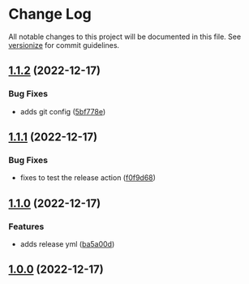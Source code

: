 # Change Log

All notable changes to this project will be documented in this file. See [versionize](https://github.com/versionize/versionize) for commit guidelines.

<a name="1.1.2"></a>
## [1.1.2](https://www.github.com/sayumikko/spbu-curriculum-tool/releases/tag/v1.1.2) (2022-12-17)

### Bug Fixes

* adds git config ([5bf778e](https://www.github.com/sayumikko/spbu-curriculum-tool/commit/5bf778e58f4b2398333c04314d5e0a067a424194))

<a name="1.1.1"></a>
## [1.1.1](https://www.github.com/sayumikko/spbu-curriculum-tool/releases/tag/v1.1.1) (2022-12-17)

### Bug Fixes

* fixes to test the release action ([f0f9d68](https://www.github.com/sayumikko/spbu-curriculum-tool/commit/f0f9d68bb272fe04432f73cc8e4fead49e1e0474))

<a name="1.1.0"></a>
## [1.1.0](https://www.github.com/sayumikko/spbu-curriculum-tool/releases/tag/v1.1.0) (2022-12-17)

### Features

* adds release yml ([ba5a00d](https://www.github.com/sayumikko/spbu-curriculum-tool/commit/ba5a00deb7f85e32bd6a28e5ebbceee0afce0f69))

<a name="1.0.0"></a>
## [1.0.0](https://www.github.com/sayumikko/spbu-curriculum-tool/releases/tag/v1.0.0) (2022-12-17)

